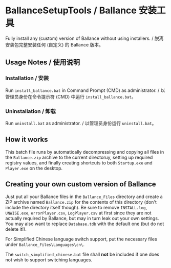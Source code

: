# BallanceSetupTools / Ballance 安装工具

Fully install any (custom) version of Ballance without using installers. / 脱离安装包完整安装任何 (自定义) 的 Ballance 版本。

## Usage Notes / 使用说明

### Installation / 安装

Run `install_ballance.bat` in Command Prompt (CMD) as administrator. / 以管理员身份在命令提示符 (CMD) 中运行 `install_ballance.bat`。

### Uninstallation / 卸载

Run `uninstall.bat` as administrator. / 以管理员身份运行 `uninstall.bat`。

## How it works

This batch file runs by automatically decompressing and copying all files in the `Ballance.zip` archive to the current directoruy, setting up required registry values, and finally creating shortcuts to both `Startup.exe` and `Player.exe` on the desktop.

## Creating your own custom version of Ballance

Just put all your Ballance files in the `Ballance_Files` directory and create a ZIP archive named `Ballance.zip` for the contents of this directory (don't include the directory itself though). Be sure to remove `INSTALL.log`, `UNWISE.exe`, `errorPlayer.csv`, `LogPlayer.csv` at first since they are not actually required by Ballance, but may in turn leak out your own settings. You may also want to replace `Database.tdb` with the default one (but do not delete it!).

For Simplified Chinese language switch support, put the necessary files under `Ballance_Files\Languages\cn\`.

The `switch_simplified_chinese.bat` file shall **not** be included if one does not wish to support switching languages.
